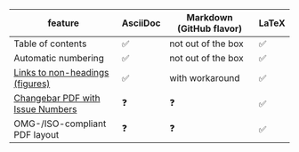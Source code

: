 | feature | AsciiDoc | Markdown (GitHub flavor) | LaTeX |
| ------- | -------- | -------- | ----- |
| Table of contents | ✅ | not out of the box | ✅ |
| Automatic numbering | ✅ | not out of the box | ✅ |
| [Links to non-headings (figures)](https://github.com/omg-dmn-taskforce/plain-text-spec/issues/1) | ✅ | with workaround | ✅ |
| [Changebar PDF with Issue Numbers](https://github.com/omg-dmn-taskforce/plain-text-spec/issues/3) | ❓ | ❓ | ✅ |
| OMG-/ISO-compliant PDF layout | ❓ | ❓ | ✅ |

